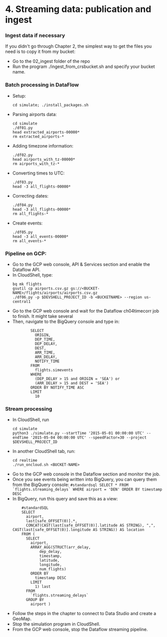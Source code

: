 # 4. Streaming data: publication and ingest

### Ingest data if necessary
If you didn't go through Chapter 2, the simplest way to get the files you need is to copy it from my bucket:
* Go to the 02_ingest folder of the repo
* Run the program ./ingest_from_crsbucket.sh and specify your bucket name.


### Batch processing in DataFlow
* Setup:
    ```
	cd simulate; ./install_packages.sh
    ```
* Parsing airports data:
	```
	cd simulate
	./df01.py
	head extracted_airports-00000*
	rm extracted_airports-*
	```
* Adding timezone information:
	```
	./df02.py
	head airports_with_tz-00000*
	rm airports_with_tz-*
	```
* Converting times to UTC:
	```
	./df03.py
	head -3 all_flights-00000*
	```
* Correcting dates:
	```
	./df04.py
	head -3 all_flights-00000*
	rm all_flights-*
	```
* Create events:
	```
	./df05.py
	head -3 all_events-00000*
	rm all_events-*
	```  
### Pipeline on GCP:
* Go to the GCP web console, API & Services section and enable the Dataflow API.
* In CloudShell, type:
	```
	bq mk flights
	gsutil cp airports.csv.gz gs://<BUCKET-NAME>/flights/airports/airports.csv.gz
	./df06.py -p $DEVSHELL_PROJECT_ID -b <BUCKETNAME> --region us-central1
	``` 
* Go to the GCP web console and wait for the Dataflow ch04timecorr job to finish. It might take several  
* Then, navigate to the BigQuery console and type in:
	```
			SELECT
			  ORIGIN,
			  DEP_TIME,
			  DEP_DELAY,
			  DEST,
			  ARR_TIME,
			  ARR_DELAY,
			  NOTIFY_TIME
			FROM
			  flights.simevents
			WHERE
			  (DEP_DELAY > 15 and ORIGIN = 'SEA') or
			  (ARR_DELAY > 15 and DEST = 'SEA')
			ORDER BY NOTIFY_TIME ASC
			LIMIT
			  10
	```
### Stream processing
* In CloudShell, run
	```
    cd simulate
	python3 ./simulate.py --startTime '2015-05-01 00:00:00 UTC' --endTime '2015-05-04 00:00:00 UTC' --speedFactor=30 --project $DEVSHELL_PROJECT_ID
    ```
* In another CloudShell tab, run:
	```
	cd realtime
	./run_oncloud.sh <BUCKET-NAME>
	```
* Go to the GCP web console in the Dataflow section and monitor the job.
* Once you see events being written into BigQuery, you can query them from the BigQuery console:
			```
			#standardsql
			SELECT
			  *
			FROM
			  `flights.streaming_delays`
			WHERE
			  airport = 'DEN'
			ORDER BY
			  timestamp DESC
			```
* In BigQuery, run this query and save this as a view:
	```
		#standardSQL
		SELECT
		  airport,
		  last[safe_OFFSET(0)].*,
		  CONCAT(CAST(last[safe_OFFSET(0)].latitude AS STRING), ",", CAST(last[safe_OFFSET(0)].longitude AS STRING)) AS location
		FROM (
		  SELECT
		    airport,
		    ARRAY_AGG(STRUCT(arr_delay,
		        dep_delay,
		        timestamp,
		        latitude,
		        longitude,
		        num_flights)
		    ORDER BY
		      timestamp DESC
		    LIMIT
		      1) last
		  FROM
		    `flights.streaming_delays`
		  GROUP BY
		    airport )
	```   
* Follow the steps in the chapter to connect to Data Studio and create a GeoMap.
* Stop the simulation program in CloudShell.
* From the GCP web console, stop the Dataflow streaming pipeline.
	
